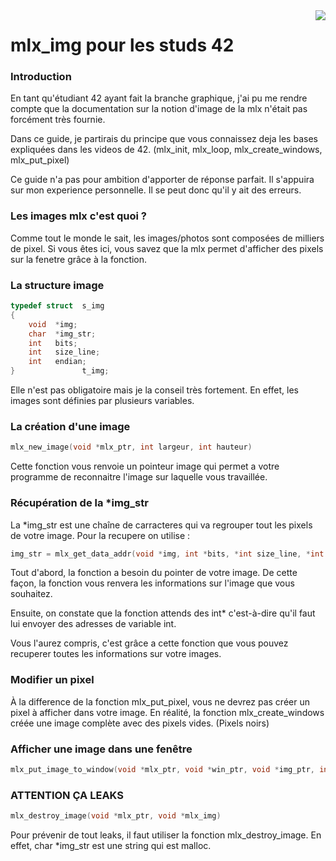 <img src="https://upload.wikimedia.org/wikipedia/commons/thumb/8/8d/42_Logo.svg/150px-42_Logo.svg.png" align="right" />

# mlx_img pour les studs 42

### Introduction

En tant qu'étudiant 42 ayant fait la branche graphique, j'ai pu me rendre compte que la documentation sur la notion d'image de la mlx n'était pas forcément très fournie.

Dans ce guide, je partirais du principe que vous connaissez deja les bases expliquées dans les videos de 42. (mlx_init, mlx_loop, mlx_create_windows, mlx_put_pixel)

Ce guide n'a pas pour ambition d'apporter de réponse parfait. Il s'appuira sur mon experience personnelle. Il se peut donc qu'il y ait des erreurs.

### Les images mlx c'est quoi ?

Comme tout le monde le sait, les images/photos sont composées de milliers de pixel. Si vous êtes ici, vous savez que la mlx permet d'afficher des pixels sur la fenetre grâce à la fonction.

### La structure image

```C
typedef struct	s_img
{
	void  *img;
	char  *img_str;
	int   bits;
	int   size_line;
	int   endian;
}               t_img;
```

Elle n'est pas obligatoire mais je la conseil très fortement. En effet, les images sont définies par plusieurs variables.

### La création d'une image

```C
mlx_new_image(void *mlx_ptr, int largeur, int hauteur)
```

Cette fonction vous renvoie un pointeur image qui permet a votre programme de reconnaitre l'image sur laquelle vous travaillée.

### Récupération de la *img_str

La *img_str est une chaîne de carracteres qui va regrouper tout les pixels de votre image. Pour la recupere on utilise :

```C
img_str = mlx_get_data_addr(void *img, int *bits, *int size_line, *int endian);
```

Tout d'abord, la fonction a besoin du pointer de votre image. De cette façon, la fonction vous renvera les informations sur l'image que vous souhaitez.

Ensuite, on constate que la fonction attends des int* c'est-à-dire qu'il faut lui envoyer des adresses de variable int.

Vous l'aurez compris, c'est grâce a cette fonction que vous pouvez recuperer toutes les informations sur votre images.

### Modifier un pixel

À la difference de la fonction mlx_put_pixel, vous ne devrez pas créer un pixel à afficher dans votre image. En réalité, la fonction mlx_create_windows créée une image complète avec des pixels vides. (Pixels noirs)

### Afficher une image dans une fenêtre

```C
mlx_put_image_to_window(void *mlx_ptr, void *win_ptr, void *img_ptr, int corner_left_x, int corner_left_y)
```

### ATTENTION ÇA LEAKS

```C
mlx_destroy_image(void *mlx_ptr, void *mlx_img)
```

Pour prévenir de tout leaks, il faut utiliser la fonction mlx_destroy_image. En effet, char *img_str est une string qui est malloc.
